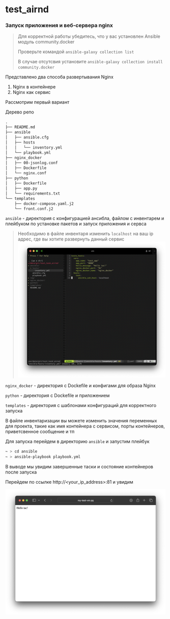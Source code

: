 # test_airnd
### Запуск приложения и веб-сервера nginx 

> Для корректной работы убедитесь, что у вас установлен Ansible модуль community.docker
> 
> Проверьте командой `ansible-galaxy collection list`
> 
> В случае отсутсвия установите `ansible-galaxy collection install community.docker`
 



Представлено два способа развертывания Nginx 
1. Nginx в контейнере
2. Nginx как сервис 

Рассмотрим первый вариант

Дерево репо 
```
.
├── README.md
├── ansible
│   ├── ansible.cfg
│   ├── hosts
│   │   └── inventory.yml
│   └── playbook.yml
├── nginx_docker
│   ├── 00-jsonlog.conf
│   ├── Dockerfile
│   └── nginx.conf
├── python
│   ├── Dockerfile
│   ├── app.py
│   └── requirements.txt
└── templates
    ├── docker-compose.yaml.j2
    └── front.conf.j2
```

`ansible` - директория с конфигурацией ансибла, файлом с инвентарем и плейбуком по установке пакетов и запуск приложения и сервса

> Необходимо в файле инвентаря изменить `localhost` на ваш ip адрес, где вы хотите развернуть данный сервис
> ![screen1](./img/screen_cli.png)

`nginx_docker` - директория с Dockefile и конфигами для образа Nginx 

`python` - директория с Dockefile и приложением

`templates` - директория с шаблонами конфигураций для корректного запуска 


В файле инвентаризации вы можете изменить значения переменных для проекта, такие как имя контейнера с сервисом, порты контейнеров, приветсвенное сообщение и тп

Для запуска перейдем в директорию `ansible` и запустим плейбук

```bash
~ > cd ansible
~ > ansible-playbook playbook.yml
```

В выводе мы увидим завершенные таски и состояние контейнеров после запуска

Перейдем по ссылке http://<your_ip_address>:81 и увидим

![screen1](./img/screen_browser.png)

